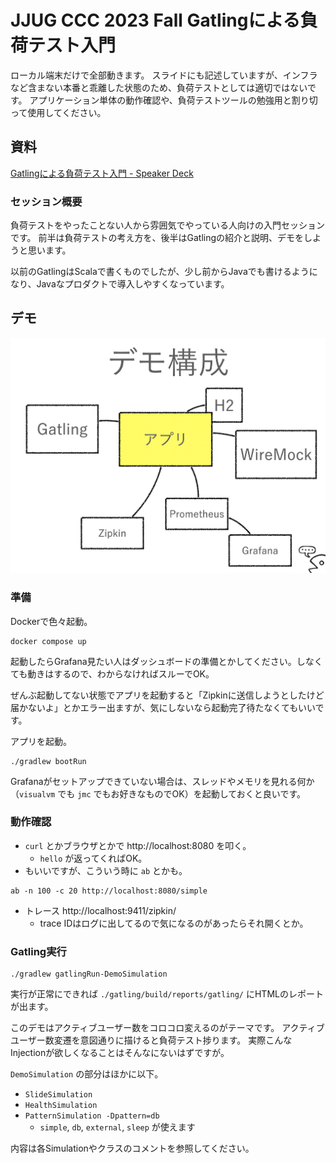 JJUG CCC 2023 Fall Gatlingによる負荷テスト入門
============================================================

ローカル端末だけで全部動きます。
スライドにも記述していますが、インフラなど含まない本番と乖離した状態のため、負荷テストとしては適切ではないです。
アプリケーション単体の動作確認や、負荷テストツールの勉強用と割り切って使用してください。

## 資料
[Gatlingによる負荷テスト入門 - Speaker Deck](https://speakerdeck.com/irof/gatlingniyorufu-he-tesutoru-men)

### セッション概要
負荷テストをやったことない人から雰囲気でやっている人向けの入門セッションです。
前半は負荷テストの考え方を、後半はGatlingの紹介と説明、デモをしようと思います。

以前のGatlingはScalaで書くものでしたが、少し前からJavaでも書けるようになり、Javaなプロダクトで導入しやすくなっています。

## デモ

![img.png](img.png)

### 準備

Dockerで色々起動。

```shell
docker compose up
```

起動したらGrafana見たい人はダッシュボードの準備とかしてください。しなくても動きはするので、わからなければスルーでOK。

ぜんぶ起動してない状態でアプリを起動すると「Zipkinに送信しようとしたけど届かないよ」とかエラー出ますが、気にしないなら起動完了待たなくてもいいです。

アプリを起動。

```shell
./gradlew bootRun
```

Grafanaがセットアップできていない場合は、スレッドやメモリを見れる何か（`visualvm` でも `jmc` でもお好きなものでOK）を起動しておくと良いです。

### 動作確認

- `curl` とかブラウザとかで http://localhost:8080 を叩く。
  - `hello` が返ってくればOK。
- もいいですが、こういう時に `ab` とかも。

```shell
ab -n 100 -c 20 http://localhost:8080/simple
```

- トレース http://localhost:9411/zipkin/
  - trace IDはログに出してるので気になるのがあったらそれ開くとか。

### Gatling実行

````shell
./gradlew gatlingRun-DemoSimulation
````

実行が正常にできれば `./gatling/build/reports/gatling/` にHTMLのレポートが出ます。

このデモはアクティブユーザー数をコロコロ変えるのがテーマです。
アクティブユーザー数変遷を意図通りに描けると負荷テスト捗ります。
実際こんなInjectionが欲しくなることはそんなにないはずですが。

`DemoSimulation` の部分はほかに以下。
- `SlideSimulation`
- `HealthSimulation`
- `PatternSimulation -Dpattern=db`
  - `simple`, `db`, `external`, `sleep` が使えます

内容は各Simulationやクラスのコメントを参照してください。
